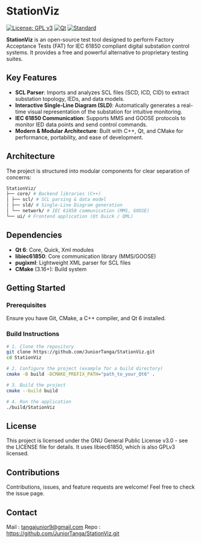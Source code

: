 # StationViz

[![License: GPL v3](https://img.shields.io/badge/License-GPLv3-blue.svg)](https://www.gnu.org/licenses/gpl-3.0)
[![Qt](https://img.shields.io/badge/Qt-6.0%2B-green.svg)](https://www.qt.io/)
[![Standard](https://img.shields.io/badge/Standard-IEC%2061850-red.svg)](https://iec61850.com/)

**StationViz** is an open-source test tool designed to perform Factory Acceptance Tests (FAT) for IEC 61850 compliant digital substation control systems. It provides a free and powerful alternative to proprietary testing suites.

## Key Features

*   **SCL Parser**: Imports and analyzes SCL files (SCD, ICD, CID) to extract substation topology, IEDs, and data models.
*   **Interactive Single-Line Diagram (SLD)**: Automatically generates a real-time visual representation of the substation for intuitive monitoring.
*   **IEC 61850 Communication**: Supports MMS and GOOSE protocols to monitor IED data points and send control commands.
*   **Modern & Modular Architecture**: Built with C++, Qt, and CMake for performance, portability, and ease of development.

## Architecture

The project is structured into modular components for clear separation of concerns:
```bash
StationViz/
├── core/ # Backend libraries (C++)
│ ├── scl/ # SCL parsing & data model
│ ├── sld/ # Single-Line Diagram generation
│ └── network/ # IEC 61850 communication (MMS, GOOSE)
└── ui/ # Frontend application (Qt Quick / QML)
```

## Dependencies

*   **Qt 6**: Core, Quick, Xml modules
*   **libiec61850**: Core communication library (MMS/GOOSE)
*   **pugixml**: Lightweight XML parser for SCL files
*   **CMake** (3.16+): Build system

## Getting Started

### Prerequisites
Ensure you have Git, CMake, a C++ compiler, and Qt 6 installed.

### Build Instructions

```bash
# 1. Clone the repository
git clone https://github.com/JuniorTanga/StationViz.git
cd StationViz

# 2. Configure the project (example for a build directory)
cmake -B build -DCMAKE_PREFIX_PATH="path_to_your_Qt6" .

# 3. Build the project
cmake --build build

# 4. Run the application
./build/StationViz
```
## License

This project is licensed under the GNU General Public License v3.0 - see the LICENSE file for details. It uses libiec61850, which is also GPLv3 licensed.

## Contributions
Contributions, issues, and feature requests are welcome! Feel free to check the issue page.

## Contact
Mail : tangajunior9@gmail.com
Repo : https://github.com/JuniorTanga/StationViz.git
